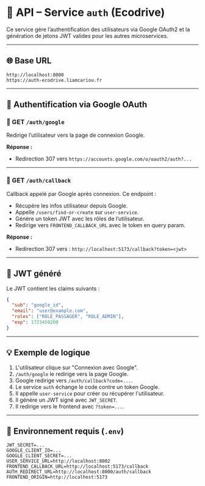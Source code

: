 # 📘 API – Service `auth` (Ecodrive)

Ce service gère l’authentification des utilisateurs via Google OAuth2 et la génération de jetons JWT valides pour les autres microservices.

---

## 🌐 Base URL

```
http://localhost:8000
https://auth-ecodrive.liamcariou.fr
```

---

## 🔐 Authentification via Google OAuth

### 🔗 GET `/auth/google`

Redirige l’utilisateur vers la page de connexion Google.

**Réponse :**

- Redirection 307 vers `https://accounts.google.com/o/oauth2/auth?...`

---

### 🔗 GET `/auth/callback`

Callback appelé par Google après connexion. Ce endpoint :

- Récupère les infos utilisateur depuis Google.
- Appelle `/users/find-or-create` sur `user-service`.
- Génère un token JWT avec les rôles de l’utilisateur.
- Redirige vers `FRONTEND_CALLBACK_URL` avec le token en query param.

**Réponse :**

- Redirection 307 vers : `http://localhost:5173/callback?token=<jwt>`

---

## 🎯 JWT généré

Le JWT contient les claims suivants :

```json
{
  "sub": "google_id",
  "email": "user@example.com",
  "roles": ["ROLE_PASSAGER", "ROLE_ADMIN"],
  "exp": 1723459200
}
```

---

## 💡 Exemple de logique

1. L'utilisateur clique sur "Connexion avec Google".
2. `/auth/google` le redirige vers la page Google.
3. Google redirige vers `/auth/callback?code=...`.
4. Le service `auth` échange le code contre un token Google.
5. Il appelle `user-service` pour créer ou récupérer l'utilisateur.
6. Il génère un JWT signé avec `JWT_SECRET`.
7. Il redirige vers le frontend avec `?token=...`.

---

## 🧠 Environnement requis (`.env`)

```env
JWT_SECRET=...
GOOGLE_CLIENT_ID=...
GOOGLE_CLIENT_SECRET=...
USER_SERVICE_URL=http://localhost:8002
FRONTEND_CALLBACK_URL=http://localhost:5173/callback
AUTH_REDIRECT_URL=http://localhost:8000/auth/callback
FRONTEND_ORIGIN=http://localhost:5173
```
